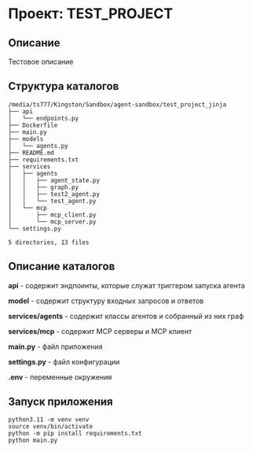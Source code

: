 # Проект: TEST_PROJECT

## Описание

Тестовое описание

## Структура каталогов
```
/media/ts777/Kingston/Sandbox/agent-sandbox/test_project_jinja
├── api
│   └── endpoints.py
├── Dockerfile
├── main.py
├── models
│   └── agents.py
├── README.md
├── requirements.txt
├── services
│   ├── agents
│   │   ├── agent_state.py
│   │   ├── graph.py
│   │   ├── test2_agent.py
│   │   └── test_agent.py
│   └── mcp
│       ├── mcp_client.py
│       └── mcp_server.py
└── settings.py

5 directories, 13 files

```
## Описание каталогов

**api** - содержит эндпоинты, которые служат триггером запуска агента

**model** - содержит структуру входных запросов и ответов

**services/agents** - содержит классы агентов и собранный из них граф

**services/mcp** - содержит MCP серверы и MCP клиент

**main.py** - файл приложения

**settings.py** - файл конфигурации

**.env** - переменные окружения

## Запуск приложения
```
python3.11 -m venv venv
source venv/bin/activate
python -m pip install requirements.txt
python main.py
```